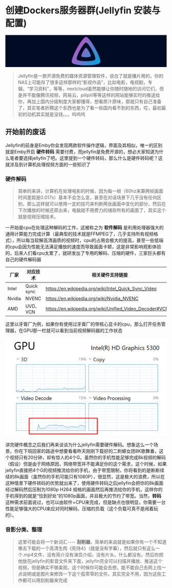 # 创建Dockers服务器群(Jellyfin 安装与配置)

![image-20210228233645933](Jellyfin.assets/image-20210228233645933.png)

> Jellyfin是一款开源免费的媒体资源管理软件，说白了就是播片用的，你的NAS上可能存了很多这样那样的“影视作品”，比如电影，电视剧，专辑，“学习资料”，等等，nextcloud虽然能够让你随时随地的访问它们，但是并不能像腾讯视频，网易云，pilipili等等这样的网站能够实时的推送给你，再加上国内分级制度大家都懂得，想看原汁原味，那就只有自己准备了，其实笔者折腾这个东西也是为了看一些国内看不到的东西，哎，最初最初的动机其实就是没钱。。。呜呜呜

## 开始前的废话

Jellyfin的前身是Emby你会发现两款软件操作逻辑，界面及其相似，唯一的区别就是Emby开启 **硬件转码** 需要付费，而jellyfin是免费开源的，想必大家知道为什么笔者要选择jellyfin了吧。这里提到一个硬件转码，那么什么是硬件转码呢？这就涉及到计算机处理视频方面的一些知识了

### 硬件解码

> 简单的来讲，计算机在处理电影的时候，因为每一帧（60hz来算两帧画面时间差距是0.017s）基本不会怎么变，甚至在对话场景下几乎没有任何区别，那么这样就可以使用一定的技巧来判断两张画面中变化的部分，然后在下次播放的时候还原出来，电脑就不用费力的储存所有的画面了，其实这个就是视频压缩技术。

一开始是cpu在处理这种解码的工作，这被称之为 **软件解码** 是利用处理器强大的通用计算能力完成计算（最典型的技术就是FFMPEG了，几乎支持所有视频格式），所以每当软解高清画质的视频时，cpu的占用会极大的提高，甚至一些低端的cpu会因为性能无法满足播放的速度而导致画面卡顿，这是非常影响观影体验的，后来人们看cpu太累了，就研发出了专用的解码、压缩的硬件，三家巨头都有自己的硬件解码器

| 厂家   | 对应技术   | 相关硬件支持链接                                          |
| ------ | ---------- | --------------------------------------------------------- |
| Intel  | Quick sync | https://en.wikipedia.org/wiki/Intel_Quick_Sync_Video      |
| Nvidia | NVENC      | https://en.wikipedia.org/wiki/Nvidia_NVENC                |
| AMD    | UVD、VCN   | https://en.wikipedia.org/wiki/Unified_Video_Decoder#VCN_1 |

这里以牙膏厂为例，如果你有使用过牙膏厂的带核心显卡的cpu，那么打开任务管理器，在GPU那一栏就可以看到当前视频解码器的工作状态

![image-20210301002611835](Jellyfin.assets/image-20210301002611835.png)

讲完硬件概念之后我们再来谈谈为什么jellyfin需要硬件解码。想象这么一个场景，你在下班回家的路途中想要看看昨天刚刚下载好的二刺螈女团8K歌舞番，这个视频只有20分钟，却有惊人的4个G，虽然你的手机性能足够完成8k视频的解码（假设）但是由于网络原因，网络带宽并不能满足你的这个需求，这个时候，如果jellyfin直接把4个G的视频推流给你的手机，由于带宽限制，你将看到的是断断续续的8k画面（虽然你的手机可能只有1080P），很显然，这是极大的浪费，所以在这种情景下硬件转码的优势就出来了，使用硬件转码之后jellyfin会把你的8k画面经过解码然后压制为1080p H264 规格的画面然后再推流给你的手机，这样你的手机得到的就是“恰到好处”的1080p画面，并且极大的节约了带宽。当然，**转码** 这种需求前面说过，也可以由软件+CPU来完成，但是缺点也很明显，你需要一台性能足够强大的CPU来应对同时解码、压缩的负载（这个负载可真不是闹着玩的）。

### 音影分类、整理

> 这里可能会将一个新词汇---- **刮削器**，简单的来说就是如果你有一个不知道哪去下载的一个高清生肉《死侍4》（就是没有字幕），然后就只有这么一个.mp4文件，没有简介没有演员介绍，没有片头，什么都没有。然后你把他放在jellyfin的影音文件夹下面，jellyfin完全可以扫描并播放、推送这个视频，但是确实不够美观。这个时候你可能会去想，能不能自己去网上找一点说明或是图片来修饰一下这个孤零零的文件。其实完全不用，因为这些工作都可以用刮削器来完成